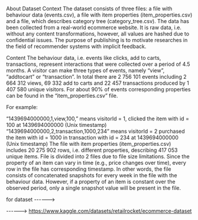About Dataset
Context
The dataset consists of three files: a file with behaviour data (events.csv), a file with item properties (item_properties.сsv) and a file, which describes category tree (category_tree.сsv). The data has been collected from a real-world ecommerce website. It is raw data, i.e. without any content transformations, however, all values are hashed due to confidential issues. The purpose of publishing is to motivate researches in the field of recommender systems with implicit feedback.

Content
The behaviour data, i.e. events like clicks, add to carts, transactions, represent interactions that were collected over a period of 4.5 months. A visitor can make three types of events, namely “view”, “addtocart” or “transaction”. In total there are 2 756 101 events including 2 664 312 views, 69 332 add to carts and 22 457 transactions produced by 1 407 580 unique visitors. For about 90% of events corresponding properties can be found in the “item_properties.csv” file.

For example:

“1439694000000,1,view,100,” means visitorId = 1, clicked the item with id = 100 at 1439694000000 (Unix timestamp)
“1439694000000,2,transaction,1000,234” means visitorId = 2 purchased the item with id = 1000 in transaction with id = 234 at 1439694000000 (Unix timestamp)
The file with item properties (item_properties.csv) includes 20 275 902 rows, i.e. different properties, describing 417 053 unique items. File is divided into 2 files due to file size limitations. Since the property of an item can vary in time (e.g., price changes over time), every row in the file has corresponding timestamp. In other words, the file consists of concatenated snapshots for every week in the file with the behaviour data. However, if a property of an item is constant over the observed period, only a single snapshot value will be present in the file.

for dataset ------>

------> https://www.kaggle.com/datasets/retailrocket/ecommerce-dataset
